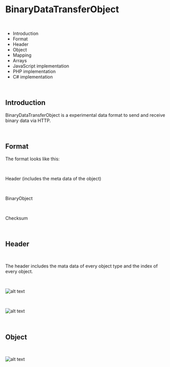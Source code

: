 # BinaryDataTransferObject

<br>

* Introduction
* Format
* Header
* Object
* Mapping
* Arrays
* JavaScript implementation
* PHP implementation
* C# implementation

<br>

## Introduction

BinaryDataTransferObject is a experimental data format to send and receive binary data via HTTP.

<br>

## Format

The format looks like this:

<br>

Header (includes the meta data of the object)

<br>

BinaryObject

<br>

Checksum

<br>

## Header

<br>

The header includes the mata data of every object type and the index of every object.

<br>

![alt text](http://cmk.bplaced.net/pictures/bdtof_header.png "Header")

<br>

![alt text](http://cmk.bplaced.net/pictures/bdtof_omd.png "Header")

<br>

## Object

<br>

![alt text](http://cmk.bplaced.net/pictures/bdtof_od.png "Header")

<br>